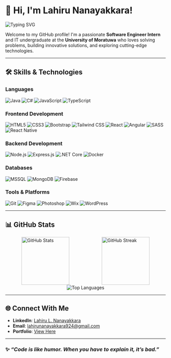 # 👋 Hi, I'm Lahiru Nanayakkara!

![Typing SVG](https://readme-typing-svg.herokuapp.com?font=Fira+Code&size=24&pause=1000&color=F75C7E&width=435&lines=Software+Engineer+Intern;Freelancer+%7C+Problem+Solver;Frontend+%7C+Backend+%7C+Mobile+Developer;Always+Learning+New+Tech!+💻)

Welcome to my GitHub profile! I'm a passionate **Software Engineer Intern** and IT undergraduate at the **University of Moratuwa** who loves solving problems, building innovative solutions, and exploring cutting-edge technologies.

---

## 🛠 **Skills & Technologies**

### **Languages**
<div>
  <img src="https://img.shields.io/badge/Java-%23007396.svg?style=for-the-badge&logo=java&logoColor=white" alt="Java">
  <img src="https://img.shields.io/badge/C%23-%23239120.svg?style=for-the-badge&logo=c-sharp&logoColor=white" alt="C#">
  <img src="https://img.shields.io/badge/JavaScript-%23F7DF1E.svg?style=for-the-badge&logo=javascript&logoColor=black" alt="JavaScript">
  <img src="https://img.shields.io/badge/TypeScript-%233178C6.svg?style=for-the-badge&logo=typescript&logoColor=white" alt="TypeScript">
</div>

### **Frontend Development**
<div>
  <img src="https://img.shields.io/badge/HTML5-%23E34F26.svg?style=for-the-badge&logo=html5&logoColor=white" alt="HTML5">
  <img src="https://img.shields.io/badge/CSS3-%231572B6.svg?style=for-the-badge&logo=css3&logoColor=white" alt="CSS3">
  <img src="https://img.shields.io/badge/Bootstrap-%237952B3.svg?style=for-the-badge&logo=bootstrap&logoColor=white" alt="Bootstrap">
  <img src="https://img.shields.io/badge/Tailwind_CSS-%2338B2AC.svg?style=for-the-badge&logo=tailwind-css&logoColor=white" alt="Tailwind CSS">
  <img src="https://img.shields.io/badge/React-%2361DAFB.svg?style=for-the-badge&logo=react&logoColor=black" alt="React">
  <img src="https://img.shields.io/badge/Angular-%23DD0031.svg?style=for-the-badge&logo=angular&logoColor=white" alt="Angular">
  <img src="https://img.shields.io/badge/SASS-%23CC6699.svg?style=for-the-badge&logo=sass&logoColor=white" alt="SASS">
  <img src="https://img.shields.io/badge/React_Native-%2361DAFB.svg?style=for-the-badge&logo=react&logoColor=black" alt="React Native">
</div>

### **Backend Development**
<div>
  <img src="https://img.shields.io/badge/Node.js-%23339933.svg?style=for-the-badge&logo=node.js&logoColor=white" alt="Node.js">
  <img src="https://img.shields.io/badge/Express.js-%23000000.svg?style=for-the-badge&logo=express&logoColor=white" alt="Express.js">
  <img src="https://img.shields.io/badge/.NET-%23512BD4.svg?style=for-the-badge&logo=dotnet&logoColor=white" alt=".NET Core">
  <img src="https://img.shields.io/badge/Docker-%232496ED.svg?style=for-the-badge&logo=docker&logoColor=white" alt="Docker">
</div>

### **Databases**
<div>
  <img src="https://img.shields.io/badge/Microsoft_SQL_Server-%23CC2927.svg?style=for-the-badge&logo=microsoft-sql-server&logoColor=white" alt="MSSQL">
  <img src="https://img.shields.io/badge/MongoDB-%2347A248.svg?style=for-the-badge&logo=mongodb&logoColor=white" alt="MongoDB">
  <img src="https://img.shields.io/badge/Firebase-%23FFCA28.svg?style=for-the-badge&logo=firebase&logoColor=black" alt="Firebase">
</div>

### **Tools & Platforms**
<div>
  <img src="https://img.shields.io/badge/Git-%23F05032.svg?style=for-the-badge&logo=git&logoColor=white" alt="Git">
  <img src="https://img.shields.io/badge/Figma-%23F24E1E.svg?style=for-the-badge&logo=figma&logoColor=white" alt="Figma">
  <img src="https://img.shields.io/badge/Adobe%20Photoshop-%2331A8FF.svg?style=for-the-badge&logo=adobephotoshop&logoColor=white" alt="Photoshop">
  <img src="https://img.shields.io/badge/Wix-%23000000.svg?style=for-the-badge&logo=wix&logoColor=white" alt="Wix">
  <img src="https://img.shields.io/badge/WordPress-%2321759B.svg?style=for-the-badge&logo=wordpress&logoColor=white" alt="WordPress">
</div>

---

## 📊 **GitHub Stats**

<div style="display: flex; justify-content: space-around;">
  <img src="https://github-readme-stats.vercel.app/api?username=LahiruNanayakkara&show_icons=true&theme=radical" alt="GitHub Stats" height="150px">
  <img src="https://github-readme-streak-stats.herokuapp.com?user=LahiruNanayakkara&theme=radical&hide_border=true" alt="GitHub Streak" height="150px">
</div>

<div style="display: flex; justify-content: center;">
  <img src="https://github-readme-stats.vercel.app/api/top-langs/?username=LahiruNanayakkara&layout=compact&theme=radical" alt="Top Languages">
</div>

---

## 🌐 **Connect With Me**

- **LinkedIn**: [Lahiru L. Nanayakkara](https://www.linkedin.com/in/lahiru-l-nanayakkara)
- **Email**: [lahirunanayakkara924@gmail.com](mailto:lahirunanayakkara924@gmail.com)
- **Portfolio**: [View Here](https://www.designcrowd.com/designer/1360296/lahiru-nanayakkara)

---

### ✨ _“Code is like humor. When you have to explain it, it’s bad.”_
